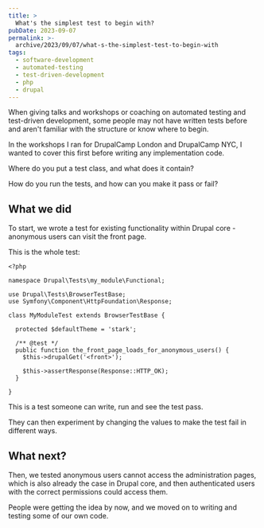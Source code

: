 ```yaml
---
title: >
  What's the simplest test to begin with?
pubDate: 2023-09-07
permalink: >-
  archive/2023/09/07/what-s-the-simplest-test-to-begin-with
tags:
  - software-development
  - automated-testing
  - test-driven-development
  - php
  - drupal
---
```


When giving talks and workshops or coaching on automated testing and test-driven development, some people may not have written tests before and aren't familiar with the structure or know where to begin.

In the workshops I ran for DrupalCamp London and DrupalCamp NYC, I wanted to cover this first before writing any implementation code.

Where do you put a test class, and what does it contain?

How do you run the tests, and how can you make it pass or fail?

## What we did

To start, we wrote a test for existing functionality within Drupal core - anonymous users can visit the front page.

This is the whole test:

```language-php
<?php

namespace Drupal\Tests\my_module\Functional;

use Drupal\Tests\BrowserTestBase;
use Symfony\Component\HttpFoundation\Response;

class MyModuleTest extends BrowserTestBase {

  protected $defaultTheme = 'stark';

  /** @test */
  public function the_front_page_loads_for_anonymous_users() {
    $this->drupalGet('<front>');

    $this->assertResponse(Response::HTTP_OK);
  }

}
```

This is a test someone can write, run and see the test pass.

They can then experiment by changing the values to make the test fail in different ways.

## What next?

Then, we tested anonymous users cannot access the administration pages, which is also already the case in Drupal core, and then authenticated users with the correct permissions could access them.

People were getting the idea by now, and we moved on to writing and testing some of our own code.
